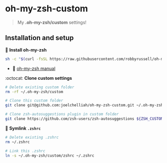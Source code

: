 # oh-my-zsh-custom
> My **.oh-my-zsh/custom** settings!


## Installation and setup

:rocket: **Install oh-my-zsh**
```bash
sh -c "$(curl -fsSL https://raw.githubusercontent.com/robbyrussell/oh-my-zsh/master/tools/install.sh)"
```

- :book: [oh-my-zsh manual](https://github.com/robbyrussell/oh-my-zsh)

:octocat: **Clone custom settings**
```bash
# Delete existing custom folder
rm -rf ~/.oh-my-zsh/custom

# Clone this custom folder
git clone git@github.com:joelchelliah/oh-my-zsh-custom.git ~/.oh-my-zsh/custom

# Clone zsh-autosuggestions plugin in custom folder
git clone https://github.com/zsh-users/zsh-autosuggestions ${ZSH_CUSTOM:-~/.oh-my-zsh/custom}/plugins/zsh-autosuggestions
```


:link: **Symlink `.zshrc`**
```bash
# Delete existing .zshrc
rm ~/.zshrc

# Link this .zshrc
ln -s ~/.oh-my-zsh/custom/zshrc ~/.zshrc
```

